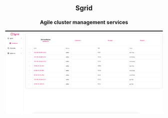 <h2 align="center">Sgrid</h2>
<h3 align="center">Agile cluster management services</h3>
<img src="./note/grid.png" />
